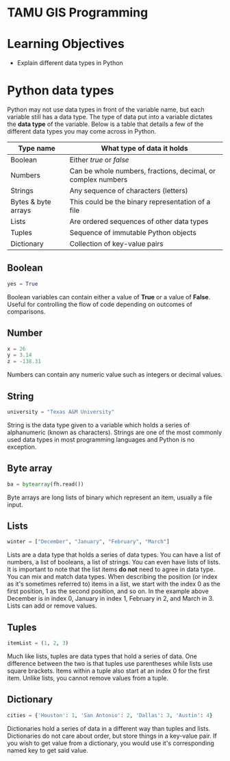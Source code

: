# TAMU GIS Programming
# Learning Objectives
- Explain different data types in Python

# Python data types


Python may not use data types in front of the variable name, but each variable still has a data type. The type of data put into a variable dictates the **data type** of the variable. Below is a table that details a few of the different data types you may come across in Python.
>
Type name | What type of data it holds
--- | ---
Boolean | Either *true* or *false*
Numbers | Can be whole numbers, fractions, decimal, or complex numbers
Strings | Any sequence of characters (letters)
Bytes & byte arrays | This could be the binary representation of a file
Lists | Are ordered sequences of other data types
Tuples | Sequence of immutable Python objects
Dictionary | Collection of key-value pairs 
>
## Boolean
>
```python
yes = True
```
>
Boolean variables can contain either a value of **True** or a value of **False**. Useful for controlling the flow of code depending on outcomes of comparisons.
## Number
>
```python
x = 26
y = 3.14
z = -138.31
```
>
Numbers can contain any numeric value such as integers or decimal values.
## String
>
```python
university = "Texas A&M University"
```
>
String is the data type given to a variable which holds a series of alphanumeric (known as characters). Strings are one of the most commonly used data types in most programming languages and Python is no exception.
## Byte array
>
```python
ba = bytearray(fh.read())
```
>
Byte arrays are long lists of binary which represent an item, usually a file input.
## Lists
>
```python
winter = ["December", "January", "February", "March"]
```
>
Lists are a data type that holds a series of data types. You can have a list of numbers, a list of booleans, a list of strings. You can even have lists of lists. It is important to note that the list items **do not** need to agree in data type. You can mix and match data types. When describing the position (or index as it's sometimes referred to) items in a list, we start with the index 0 as the first position, 1 as the second position, and so on. In the example above December is in index 0, January in index 1, February in 2, and March in 3. Lists can add or remove values.
## Tuples
>
```python
itemList = (1, 2, 3)
```
>
Much like lists, tuples are data types that hold a series of data. One difference between the two is that tuples use parentheses while lists use square brackets. Items within a tuple also start at an index 0 for the first item. Unlike lists, you cannot remove values from a tuple.
## Dictionary
>
```python
cities = {'Houston': 1, 'San Antonio': 2, 'Dallas': 3, 'Austin': 4}
```
>
Dictionaries hold a series of data in a different way than tuples and lists. Dictionaries do not care about order, but store things in a key-value pair. If you wish to get value from a dictionary, you would use it's corresponding named key to get said value.


